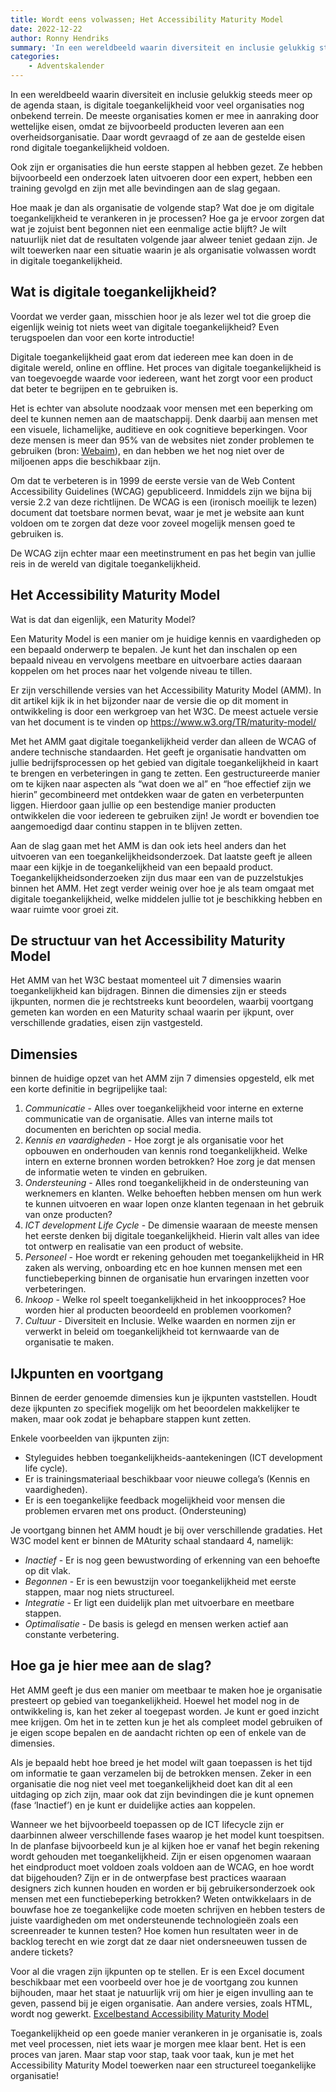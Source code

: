 ```yaml
---
title: Wordt eens volwassen; Het Accessibility Maturity Model
date: 2022-12-22
author: Ronny Hendriks
summary: 'In een wereldbeeld waarin diversiteit en inclusie gelukkig steeds meer op de agenda staan, is digitale toegankelijkheid voor veel organisaties nog onbekend terrein. De meeste organisaties komen er mee in aanraking door wettelijke eisen, omdat ze bijvoorbeeld producten leveren aan een overheidsorganisatie. Daar wordt gevraagd of ze aan de gestelde eisen rond digitale toegankelijkheid voldoen.'
categories:
    - Adventskalender
---
```


In een wereldbeeld waarin diversiteit en inclusie gelukkig steeds meer op de agenda staan, is digitale toegankelijkheid voor veel organisaties nog onbekend terrein. De meeste organisaties komen er mee in aanraking door wettelijke eisen, omdat ze bijvoorbeeld producten leveren aan een overheidsorganisatie. Daar wordt gevraagd of ze aan de gestelde eisen rond digitale toegankelijkheid voldoen.

Ook zijn er organisaties die hun eerste stappen al hebben gezet. Ze hebben bijvoorbeeld een onderzoek laten uitvoeren door een expert, hebben een training gevolgd en zijn met alle bevindingen aan de slag gegaan.

Hoe maak je dan als organisatie de volgende stap? Wat doe je om digitale toegankelijkheid te verankeren in je processen? Hoe ga je ervoor zorgen dat wat je zojuist bent begonnen niet een eenmalige actie blijft? Je wilt natuurlijk niet dat de resultaten volgende jaar alweer teniet gedaan zijn. Je wilt toewerken naar een situatie waarin je als organisatie volwassen wordt in digitale toegankelijkheid.

## Wat is digitale toegankelijkheid?

Voordat we verder gaan, misschien hoor je als lezer wel tot die groep die eigenlijk weinig tot niets weet van digitale toegankelijkheid? Even terugspoelen dan voor een korte introductie!

Digitale toegankelijkheid gaat erom dat iedereen mee kan doen in de digitale wereld, online en offline. Het proces van digitale toegankelijkheid is van toegevoegde waarde voor iedereen, want het zorgt voor een product dat beter te begrijpen en te gebruiken is.

Het is echter van absolute noodzaak voor mensen met een beperking om deel te kunnen nemen aan de maatschappij. Denk daarbij aan mensen met een visuele, lichamelijke, auditieve en ook cognitieve beperkingen. Voor deze mensen is meer dan 95% van de websites niet zonder problemen te gebruiken (bron: [Webaim](https://webaim.org/projects/million/#wcag)), en dan hebben we het nog niet over de miljoenen apps die beschikbaar zijn.

Om dat te verbeteren is in 1999 de eerste versie van de Web Content Accessibility Guidelines (WCAG) gepubliceerd. Inmiddels zijn we bijna bij versie 2.2 van deze richtlijnen. De WCAG is een (ironisch moeilijk te lezen) document dat toetsbare normen bevat, waar je met je website aan kunt voldoen om te zorgen dat deze voor zoveel mogelijk mensen goed te gebruiken is.

De WCAG zijn echter maar een meetinstrument en pas het begin van jullie reis in de wereld van digitale toegankelijkheid.

## Het Accessibility Maturity Model

Wat is dat dan eigenlijk, een Maturity Model?

Een Maturity Model is een manier om je huidige kennis en vaardigheden op een bepaald onderwerp te bepalen. Je kunt het dan inschalen op een bepaald niveau en vervolgens meetbare en uitvoerbare acties daaraan koppelen om het proces naar het volgende niveau te tillen.

Er zijn verschillende versies van het Accessibility Maturity Model (AMM). In dit artikel kijk ik in het bijzonder naar de versie die op dit moment in ontwikkeling is door een werkgroep van het W3C. De meest actuele versie van het document is te vinden op https://www.w3.org/TR/maturity-model/

Met het AMM gaat digitale toegankelijkheid verder dan alleen de WCAG of andere technische standaarden. Het geeft je organisatie handvatten om jullie bedrijfsprocessen op het gebied van digitale toegankelijkheid in kaart te brengen en verbeteringen in gang te zetten. Een gestructureerde manier om te kijken naar aspecten als “wat doen we al” en “hoe effectief zijn we hierin” gecombineerd met ontdekken waar de gaten en verbeterpunten liggen. Hierdoor gaan jullie op een bestendige manier producten ontwikkelen die voor iedereen te gebruiken zijn! Je wordt er bovendien toe aangemoedigd daar continu stappen in te blijven zetten.

Aan de slag gaan met het AMM is dan ook iets heel anders dan het uitvoeren van een toegankelijkheidsonderzoek. Dat laatste geeft je alleen maar een kijkje in de toegankelijkheid van een bepaald product. Toegankelijkheidsonderzoeken zijn dus maar een van de puzzelstukjes binnen het AMM. Het zegt verder weinig over hoe je als team omgaat met digitale toegankelijkheid, welke middelen jullie tot je beschikking hebben en waar ruimte voor groei zit.

## De structuur van het Accessibility Maturity Model

Het AMM van het W3C bestaat momenteel uit 7 dimensies waarin toegankelijkheid kan bijdragen. Binnen die dimensies zijn er steeds ijkpunten, normen die je rechtstreeks kunt beoordelen, waarbij voortgang gemeten kan worden en een Maturity schaal waarin per ijkpunt, over verschillende gradaties, eisen zijn vastgesteld.

## Dimensies

binnen de huidige opzet van het AMM zijn 7 dimensies opgesteld, elk met een korte definitie in begrijpelijke taal:

1. _Communicatie_ - Alles over toegankelijkheid voor interne en externe communicatie van de organisatie. Alles van interne mails tot documenten en berichten op social media.
2. _Kennis en vaardigheden_ - Hoe zorgt je als organisatie voor het opbouwen en onderhouden van kennis rond toegankelijkheid. Welke intern en externe bronnen worden betrokken? Hoe zorg je dat mensen de informatie weten te vinden en gebruiken.
3. _Ondersteuning_ - Alles rond toegankelijkheid in de ondersteuning van werknemers en klanten. Welke behoeften hebben mensen om hun werk te kunnen uitvoeren en waar lopen onze klanten tegenaan in het gebruik van onze producten?
4. _ICT development Life Cycle_ - De dimensie waaraan de meeste mensen het eerste denken bij digitale toegankelijkheid. Hierin valt alles van idee tot ontwerp en realisatie van een product of website.
5. _Personeel_ - Hoe wordt er rekening gehouden met toegankelijkheid in HR zaken als werving, onboarding etc en hoe kunnen mensen met een functiebeperking binnen de organisatie hun ervaringen inzetten voor verbeteringen.
6. _Inkoop_ - Welke rol speelt toegankelijkheid in het inkoopproces? Hoe worden hier al producten beoordeeld en problemen voorkomen?
7. _Cultuur_ - Diversiteit en Inclusie. Welke waarden en normen zijn er verwerkt in beleid om toegankelijkheid tot kernwaarde van de organisatie te maken.

## IJkpunten en voortgang

Binnen de eerder genoemde dimensies kun je ijkpunten vaststellen. Houdt deze ijkpunten zo specifiek mogelijk om het beoordelen makkelijker te maken, maar ook zodat je behapbare stappen kunt zetten.

Enkele voorbeelden van ijkpunten zijn:

-   Styleguides hebben toegankelijkheids-aantekeningen (ICT development life cycle).
-   Er is trainingsmateriaal beschikbaar voor nieuwe collega’s (Kennis en vaardigheden).
-   Er is een toegankelijke feedback mogelijkheid voor mensen die problemen ervaren met ons product. (Ondersteuning)

Je voortgang binnen het AMM houdt je bij over verschillende gradaties. Het W3C model kent er binnen de MAturity schaal standaard 4, namelijk:

-   _Inactief_ - Er is nog geen bewustwording of erkenning van een behoefte op dit vlak.
-   _Begonnen_ - Er is een bewustzijn voor toegankelijkheid met eerste stappen, maar nog niets structureel.
-   _Integratie_ - Er ligt een duidelijk plan met uitvoerbare en meetbare stappen.
-   _Optimalisatie_ - De basis is gelegd en mensen werken actief aan constante verbetering.

## Hoe ga je hier mee aan de slag?

Het AMM geeft je dus een manier om meetbaar te maken hoe je organisatie presteert op gebied van toegankelijkheid. Hoewel het model nog in de ontwikkeling is, kan het zeker al toegepast worden. Je kunt er goed inzicht mee krijgen. Om het in te zetten kun je het als compleet model gebruiken of je eigen scope bepalen en de aandacht richten op een of enkele van de dimensies.

Als je bepaald hebt hoe breed je het model wilt gaan toepassen is het tijd om informatie te gaan verzamelen bij de betrokken mensen. Zeker in een organisatie die nog niet veel met toegankelijkheid doet kan dit al een uitdaging op zich zijn, maar ook dat zijn bevindingen die je kunt opnemen (fase ‘Inactief’) en je kunt er duidelijke acties aan koppelen.

Wanneer we het bijvoorbeeld toepassen op de ICT lifecycle zijn er daarbinnen alweer verschillende fases waarop je het model kunt toespitsen. In de planfase bijvoorbeeld kun je al kijken hoe er vanaf het begin rekening wordt gehouden met toegankelijkheid. Zijn er eisen opgenomen waaraan het eindproduct moet voldoen zoals voldoen aan de WCAG, en hoe wordt dat bijgehouden? Zijn er in de ontwerpfase best practices waaraan designers zich kunnen houden en worden er bij gebruikersonderzoek ook mensen met een functiebeperking betrokken? Weten ontwikkelaars in de bouwfase hoe ze toegankelijke code moeten schrijven en hebben testers de juiste vaardigheden om met ondersteunende technologieën zoals een screenreader te kunnen testen? Hoe komen hun resultaten weer in de backlog terecht en wie zorgt dat ze daar niet ondersneeuwen tussen de andere tickets?

Voor al die vragen zijn ijkpunten op te stellen. Er is een Excel document beschikbaar met een voorbeeld over hoe je de voortgang zou kunnen bijhouden, maar het staat je natuurlijk vrij om hier je eigen invulling aan te geven, passend bij je eigen organisatie. Aan andere versies, zoals HTML, wordt nog gewerkt. [Excelbestand Accessibility Maturity Model](https://www.w3.org/WAI/APA/task-forces/research-questions/maturity-model/Overview.xlsx)

Toegankelijkheid op een goede manier verankeren in je organisatie is, zoals met veel processen, niet iets waar je morgen mee klaar bent. Het is een proces van jaren. Maar stap voor stap, taak voor taak, kun je met het Accessibility Maturity Model toewerken naar een structureel toegankelijke organisatie!
